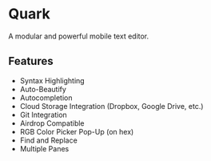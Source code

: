# Quark
A modular and powerful mobile text editor.

## Features
- Syntax Highlighting
- Auto-Beautify
- Autocompletion
- Cloud Storage Integration (Dropbox, Google Drive, etc.)
- Git Integration
- Airdrop Compatible
- RGB Color Picker Pop-Up (on hex)
- Find and Replace
- Multiple Panes
